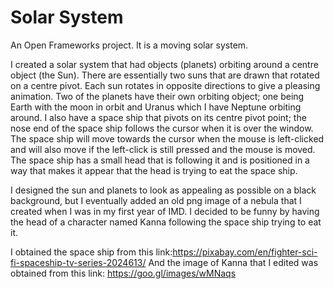 # Solar System
 An Open Frameworks project.  It is a moving solar system.

I created a solar system that had objects (planets) orbiting around a 
centre object (the Sun).  There are essentially two suns that are drawn that rotated on a centre pivot.  Each sun rotates in opposite directions to give a pleasing animation.  Two of the planets have their own orbiting object; one being Earth with the moon in orbit and Uranus which I have Neptune orbiting around. I also have a space ship that pivots on its centre pivot point; the nose end of the space ship follows the cursor when it is over the window.  The space ship will move towards the cursor when the mouse is left-clicked and will also move if the left-click is still pressed and the mouse is moved.  The space ship has a small head that is following it and is positioned in a way that makes it appear that the head is trying to eat the space ship.

I designed the sun and planets to look as appealing as possible on a black background, but I eventually added an old png image of a nebula that I created when I was in my first year of IMD.  I decided to be funny by having the head of a character named Kanna following the space ship trying to eat it.


I obtained the space ship from this link:https://pixabay.com/en/fighter-sci-fi-spaceship-tv-series-2024613/
And the image of Kanna that I edited was obtained from this link: https://goo.gl/images/wMNaqs